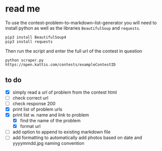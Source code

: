 # read me

To use the contest-problem-to-markdown-list-generator you will need to install python as well as the libraries `BeautifulSoup` and `requests`.

```
pip3 install BeautifulSoup4
pip3 install requests
```

Then run the script and enter the full url of the contest in question

```
python scraper.py
https://open.kattis.com/contests/exampleContestID
```

## to do

- [x] simply read a url of problem from the contest html
- [ ] check correct url
- [ ] check response 200
- [x] print list of problem urls
- [x] print list w. name and link to problem
  - [x] find the name of the problem
  - [x] format url
- [ ] add option to append to existing markdown file
- [ ] add formatting to automatically add photos based on date and yyyymmdd.jpg naming convention
